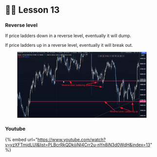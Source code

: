 # 🧑🏫 Lesson 13

### Reverse level

If price ladders down in a reverse level, eventually it will dump.

If price ladders up in a reverse level, eventually it will break out.

<figure><img src="../../.gitbook/assets/image (10).png" alt=""><figcaption></figcaption></figure>

### Youtube

{% embed url="https://www.youtube.com/watch?v=yzXFTmjdLUI&list=PLBcrRkQDkijjNI4Crr2u-nYn8iN3d0WdH&index=13" %}
